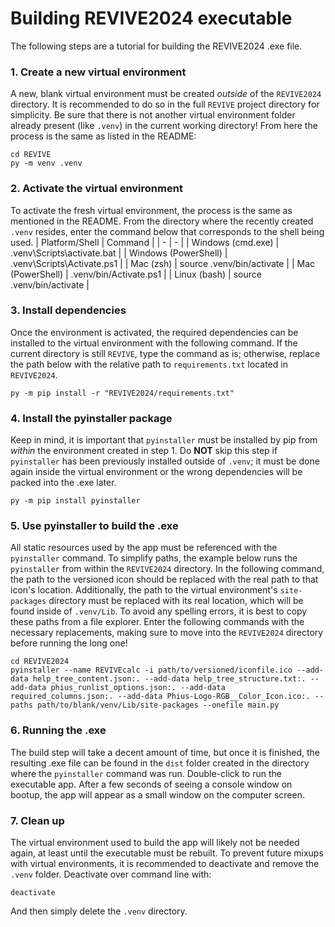 # Building REVIVE2024 executable
The following steps are a tutorial for building the REVIVE2024 .exe file.


### 1. Create a new virtual environment
A new, blank virtual environment must be created *outside* of the `REVIVE2024` directory. It is recommended to do so in the full `REVIVE` project directory for simplicity. Be sure that there is not another virtual environment folder already present (like `.venv`) in the current working directory! From here the process is the same as listed in the README:
```console
cd REVIVE
py -m venv .venv
```

### 2. Activate the virtual environment
To activate the fresh virtual environment, the process is the same as mentioned in the README. From the directory where the recently created  `.venv` resides, enter the command below that corresponds to the shell being used.
| Platform/Shell | Command |
| - | - |
| Windows (cmd.exe) | .venv\Scripts\activate.bat |
| Windows (PowerShell) | .venv\Scripts\Activate.ps1 |
| Mac (zsh) | source .venv/bin/activate |
| Mac (PowerShell) | .venv/bin/Activate.ps1 |
| Linux (bash) | source .venv/bin/activate |


### 3. Install dependencies
Once the environment is activated, the required dependencies can be installed to the virtual environment with the following command. If the current directory is still `REVIVE`, type the command as is; otherwise, replace the path below with the relative path to `requirements.txt` located in `REVIVE2024`.
```console
py -m pip install -r "REVIVE2024/requirements.txt"
```

### 4. Install the pyinstaller package
Keep in mind, it is important that `pyinstaller` must be installed by pip from *within* the environment created in step 1. Do **NOT** skip this step if `pyinstaller` has been previously installed outside of `.venv`; it must be done again inside the virtual environment or the wrong dependencies will be packed into the .exe later.
```console
py -m pip install pyinstaller
```

### 5. Use pyinstaller to build the .exe
All static resources used by the app must be referenced with the `pyinstaller` command. To simplify paths, the example below runs the `pyinstaller` from within the `REVIVE2024` directory. In the following command, the path to the versioned icon should be replaced with the real path to that icon's location. Additionally, the path to the virtual environment's `site-packages` directory must be replaced with its real location, which will be found inside of `.venv/Lib`. To avoid any spelling errors, it is best to copy these paths from a file explorer. Enter the following commands with the necessary replacements, making sure to move into the `REVIVE2024` directory before running the long one!

```console
cd REVIVE2024
pyinstaller --name REVIVEcalc -i path/to/versioned/iconfile.ico --add-data help_tree_content.json:. --add-data help_tree_structure.txt:. --add-data phius_runlist_options.json:. --add-data required_columns.json:. --add-data Phius-Logo-RGB__Color_Icon.ico:. --paths path/to/blank/venv/Lib/site-packages --onefile main.py
```

### 6. Running the .exe
The build step will take a decent amount of time, but once it is finished, the resulting .exe file can be found in the `dist` folder created in the directory where the `pyinstaller` command was run. Double-click to run the executable app. After a few seconds of seeing a console window on bootup, the app will appear as a small window on the computer screen.


### 7. Clean up
The virtual environment used to build the app will likely not be needed again, at least until the executable must be rebuilt. To prevent future mixups with virtual environments, it is recommended to deactivate and remove the `.venv` folder. Deactivate over command line with:
```console
deactivate
```
And then simply delete the `.venv` directory.